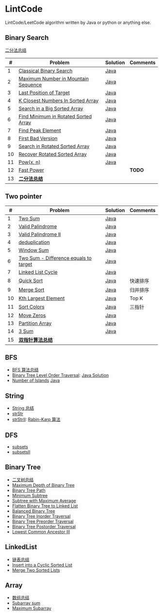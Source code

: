 # LintCode

LintCode/LeetCode algorithm written by Java or python or anything else.

## Binary Search

[二分法总结](note/binarysearch.md)

| #   |  Problem  | Solution | Comments |
| --- | --------- | -------- | -------- |
|1|[Classical Binary Search](https://www.lintcode.com/problem/classical-binary-search/)|[Java](src/org/likexin/binarysearch/ClassicalBinarySearch.java)|  |
|2|[Maximum Number in Mountain Sequence](http://www.lintcode.com/en/problem/maximum-number-in-mountain-sequence/)|[Java](src/org/likexin/binarysearch/MountainSequence.java)| |
|3|[Last Position of Target](http://www.lintcode.com/en/problem/maximum-number-in-mountain-sequence/)|[Java](src/org/likexin/binarysearch/LastPosition.java)| |
|4|[K Closest Numbers In Sorted Array](http://www.lintcode.com/en/problem/k-closest-numbers-in-sorted-array/)|[Java](src/org/likexin/binarysearch/KClosestNumber.java)| |
|5|[Search in a Big Sorted Array](http://www.lintcode.com/en/problem/search-in-a-big-sorted-array/)|[Java](src/org/likexin/binarysearch/SearchBigSortedArray.java)||
|6|[Find Minimum in Rotated Sorted Array](http://www.lintcode.com/en/problem/find-minimum-in-rotated-sorted-array/)|[Java](src/org/likexin/binarysearch/FindMin.java)||
|7|[Find Peak Element](http://www.lintcode.com/en/problem/find-peak-element/)|[Java](src/org/likexin/binarysearch/FindPeak.java)||
|8|[First Bad Version](http://www.lintcode.com/en/problem/search-a-2d-matrix/)|[Java](src/org/likexin/binarysearch/FindFirstBadVersion.java)||
|9|[Search in Rotated Sorted Array](http://www.lintcode.com/en/problem/search-in-rotated-sorted-array/)|[Java](src/org/likexin/binarysearch/Search.java)||
|10|[Recover Rotated Sorted Array](https://www.lintcode.com/problem/recover-rotated-sorted-array/description)|[Java](src/org/likexin/binarysearch/RecoverRotatedSortedArray.java)||
|11|[Pow(x, n)](https://www.lintcode.com/problem/powx-n/description)|[Java](src/org/likexin/binarysearch/MyPow.java)||
|12|[Fast Power](https://www.lintcode.com/problem/fast-power/description)||**TODO**|
|13|**[二分法总结](note/binarysearch.md)**|||

<!--
- [Search a 2D Matrix](http://www.lintcode.com/en/problem/search-a-2d-matrix/)
- [Search a 2D Matrix II](http://www.lintcode.com/en/problem/search-a-2d-matrix-ii/)
- [Closest Number in Sorted Array](http://www.lintcode.com/en/problem/closest-number-in-sorted-array/)
- [First Position of Target](http://www.lintcode.com/problem/first-position-of-target)
- [Total Occurrence of Target](http://www.lintcode.com/en/problem/total-occurrence-of-target/)
- [Drop Eggs](http://www.lintcode.com/en/problem/drop-eggs/)：[**!!!reference**](http://www.cnblogs.com/grandyang/p/4762756.html)
- [Divide Two Integers](http://www.lintcode.com/en/problem/divide-two-integers/)：[**!!!reference**](http://blog.csdn.net/linhuanmars/article/details/20024907#reply)
- [Search for a Range](http://www.lintcode.com/en/problem/search-for-a-range/)
- [Smallest Rectangle Enclosing Black Pixels](http://www.lintcode.com/en/problem/smallest-rectangle-enclosing-black-pixels/)
- [Sqrt(x)](http://www.lintcode.com/en/problem/sqrtx/)
- [Maximum Average Subarray](http://www.lintcode.com/en/problem/maximum-average-subarray/)：[**!!!reference**](http://www.lintcode.com/en/problem/maximum-average-subarray/)
- [Sqrt(x) II](http://www.lintcode.com/en/problem/sqrtx-ii/) -->

## Two pointer

| #   |  Problem  | Solution | Comments |
| --- | --------- | -------- | -------- |
|1|[Two Sum](https://www.lintcode.com/problem/two-sum/description)|[Java](src/org/likexin/twopointer/TwoSum.java)||
|2|[Valid Palindrome](https://www.lintcode.com/problem/valid-palindrome/description)|[Java](src/org/likexin/twopointer/IsPalindrome.java)||
|3|[Valid Palindrome II](https://www.lintcode.com/problem/valid-palindrome-ii/description)|[Java](src/org/likexin/twopointer/IsPalindromeII.java)||
|4|[deduplication](https://www.lintcode.com/problem/remove-duplicate-numbers-in-array/description)|[Java](src/org/likexin/twopointer/Deduplication.java)||
|5|[Window Sum](https://www.lintcode.com/problem/window-sum/description)|[Java](src/org/likexin/twopointer/WinSum.java)||
|6|[Two Sum - Difference equals to target](https://www.lintcode.com/problem/two-sum-difference-equals-to-target/description)|[Java](src/org/likexin/twopointer/TwoSum7.java)||
|7|[Linked List Cycle](https://www.lintcode.com/problem/linked-list-cycle/note)|[Java](src/org/likexin/twopointer/HasCycle.java)||
|8|[Quick Sort](https://www.lintcode.com/problem/sort-integers-ii/description)|[Java](src/org/likexin/twopointer/QuickSort.java)|快速排序|
|9|[Merge Sort](https://www.lintcode.com/problem/sort-integers-ii/description)|[Java](src/org/likexin/twopointer/MergeSort.java)|归并排序|
|10|[Kth Largest Element](https://www.lintcode.com/problem/kth-largest-element/description)|[Java](src/org/likexin/twopointer/QuickSelect.java)|Top K|
|11|[Sort Colors](https://www.lintcode.com/problem/sort-colors/description)|[Java](src/org/likexin/twopointer/SortColor.java)|三指针|
|12|[Move Zeros](https://www.lintcode.com/problem/move-zeroes/description)|[Java](src/org/likexin/twopointer/MoveZeros.java)||
|13|[Partition Array](https://www.lintcode.com/problem/partition-array/description)|[Java](src/org/likexin/twopointer/MoveZeros.java)||
|14|[3 Sum](https://www.lintcode.com/problem/3sum/description)|[Java](src/org/likexin/twopointer/ThreeSum.java)||
|15|**[双指针算法总结](note/two-pointer.md)**|||

## BFS

- [BFS 算法总结](note/bfs.md)
- [Binary Tree Level Order Traversal](https://www.lintcode.com/problem/binary-tree-level-order-traversal/description): [Java Solution](src/org/likexin/bfs/LevelOrder.java)
- [Number of Islands](https://www.lintcode.com/problem/number-of-islands/description) [Java](src/org/likexin/bfs/NumIslands.java)

## String

- [String 总结](note/string/string-1.md)
- [strStr](http://www.lintcode.com/problem/strstr)
- [strStrII](http://www.lintcode.com/problem/strstrII): [Rabin-Karp 算法](https://github.com/Kexin-Li/AlgsProject/blob/master/src/org/likexin/string/Rabin-Karp%E7%AE%97%E6%B3%95.md)

## DFS

- [subsets](http://www.lintcode.com/en/problem/subsets)
- [subsetsII](http://www.lintcode.com/en/problem/subsets-ii)

## Binary Tree

- [二叉树总结](note/binarytree/binarytree-1.md)
- [Maximum Depth of Binary Tree](http://www.lintcode.com/en/problem/maximum-depth-of-binary-tree/)
- [Binary Tree Path](http://www.lintcode.com/en/problem/binary-tree-paths/)
- [Minimum Subtree](http://www.lintcode.com/zh-cn/problem/minimum-subtree/)
- [Subtree with Maximum Average](http://www.lintcode.com/en/problem/subtree-with-maximum-average/)
- [Flatten Binary Tree to Linked List](http://www.lintcode.com/en/problem/flatten-binary-tree-to-linked-list/)
- [Balanced Binary Tree](http://www.lintcode.com/en/problem/balanced-binary-tree/)
- [Binary Tree Inorder Traversal](http://www.lintcode.com/en/problem/binary-tree-inorder-traversal/)
- [Binary Tree Preorder Traversal](http://www.lintcode.com/en/problem/binary-tree-preorder-traversal/)
- [Binary Tree Postorder Traversal](http://www.lintcode.com/en/problem/binary-tree-postorder-traversal/)
- [Lowest Common Ancestor III](http://www.lintcode.com/en/problem/lowest-common-ancestor-iii/)

## LinkedList

- [链表总结](https://github.com/Kexin-Li/AlgsProject/blob/master/src/org/likexin/linkedlist/LinkedList%E6%80%BB%E7%BB%93.md)
- [Insert into a Cyclic Sorted List](http://www.lintcode.com/en/problem/insert-into-a-cyclic-sorted-list/)
- [Merge Two Sorted Lists](http://www.lintcode.com/en/problem/merge-two-sorted-lists/)

## Array

- [数组总结](https://github.com/Kexin-Li/AlgsProject/blob/master/src/org/likexin/array/Array%E6%80%BB%E7%BB%93.md)
- [Subarray sum](http://www.lintcode.com/en/problem/subarray-sum/)
- [Maximum Subarray](http://www.lintcode.com/en/problem/maximum-subarray/)